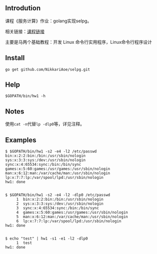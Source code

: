 ## Introdution
课程《服务计算》作业：golang实现selpg。

相关链接：[课程链接](https://pmlpml.github.io/ServiceComputingOnCloud/ex-cli-basic)

主要是马两个基础教程：开发 Linux 命令行实用程序，Linux命令行程序设计
## Install
```
go get github.com/NikkariAoe/selpg.git
```

## Help
```
$GOPATH/bin/hw1 -h
```

## Notes
使用`cat -n`代替`lp -dlp0`等，详见注释。

## Examples
```
$ $GOPATH/bin/hw1 -s2 -e4 -l2 /etc/passwd
bin:x:2:2:bin:/bin:/usr/sbin/nologin
sys:x:3:3:sys:/dev:/usr/sbin/nologin
sync:x:4:65534:sync:/bin:/bin/sync
games:x:5:60:games:/usr/games:/usr/sbin/nologin
man:x:6:12:man:/var/cache/man:/usr/sbin/nologin
lp:x:7:7:lp:/var/spool/lpd:/usr/sbin/nologin
hw1: done


$ $GOPATH/bin/hw1 -s2 -e4 -l2 -dlp0 /etc/passwd
     1	bin:x:2:2:bin:/bin:/usr/sbin/nologin
     2	sys:x:3:3:sys:/dev:/usr/sbin/nologin
     3	sync:x:4:65534:sync:/bin:/bin/sync
     4	games:x:5:60:games:/usr/games:/usr/sbin/nologin
     5	man:x:6:12:man:/var/cache/man:/usr/sbin/nologin
     6	lp:x:7:7:lp:/var/spool/lpd:/usr/sbin/nologin
hw1: done


$ echo "test" | hw1 -s1 -e1 -l2 -dlp0
     1	test
hw1: done
```
